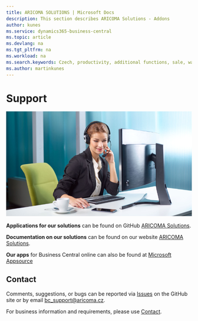 ```yaml
---
title: ARICOMA SOLUTIONS | Microsoft Docs
description: This section describes ARICOMA Solutions - Addons
author: kunes
ms.service: dynamics365-business-central
ms.topic: article
ms.devlang: na
ms.tgt_pltfrm: na
ms.workload: na
ms.search.keywords: Czech, productivity, additional functions, sale, warehouse, invoicing, barcode, claims, transportation, workflow
ms.author: martinkunes
---
```


# Support

![Support](media/support.png)

**Applications for our solutions** can be found on GitHub [ARICOMA Solutions](https://github.com/ARICOMA-D365BC/ARICOMA-SOLUTIONS).

**Documentation on our solutions** can be found on our website [ARICOMA Solutions](https://www.aricoma.com/docs/en-us/dynamics365/business-central/Solutions/solutions.html).

**Our apps** for Business Central online can also be found at [Microsoft Appsource](https://appsource.microsoft.com/en-us/marketplace/apps?page=1&search=aricoma&product=dynamics-365-business-central)

## Contact

Comments, suggestions, or bugs can be reported via [Issues](https://github.com/ARICOMA-D365BC/AC-Solutions/issues) on the GitHub site or by email bc_support@aricoma.cz.

For business information and requirements, please use [Contact](https://www.aricoma.com/cs/co-delame/podnikove-aplikace/informacni-systemy-microsoft/erp-pro-stredni-a-mensi-firmy#contact).